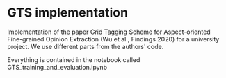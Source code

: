 # GTS implementation


Implementation of the paper Grid Tagging Scheme for Aspect-oriented Fine-grained Opinion Extraction (Wu et al., Findings 2020) for a university project.
We use different parts from the authors' code.

Everything is contained in the notebook called GTS_training_and_evaluation.ipynb
